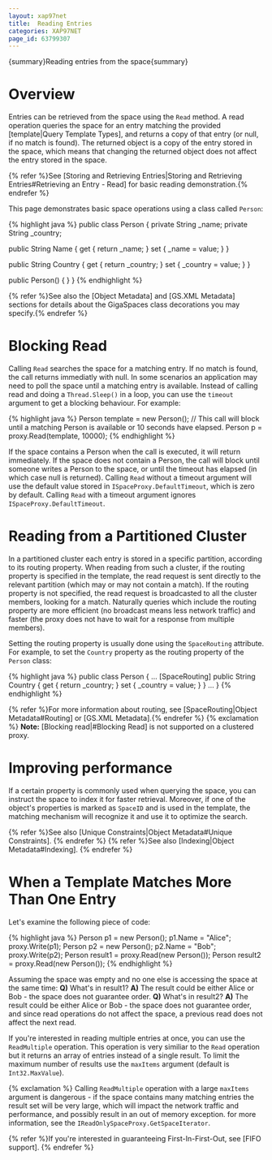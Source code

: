 ```yaml
---
layout: xap97net
title:  Reading Entries
categories: XAP97NET
page_id: 63799307
---
```


{summary}Reading entries from the space{summary}

# Overview

Entries can be retrieved from the space using the `Read` method. A read operation queries the space for an entry matching the provided [template|Query Template Types], and returns a copy of that entry (or null, if no match is found).
The returned object is a copy of the entry stored in the space, which means that changing the returned object does not affect the entry stored in the space.

{% refer %}See [Storing and Retrieving Entries|Storing and Retrieving Entries#Retrieving an Entry - Read] for basic reading demonstration.{% endrefer %}

This page demonstrates basic space operations using a class called `Person`:


{% highlight java %}
public class Person
{
   private String _name;
   private String _country;

   public String Name
   {
      get { return _name; }
      set { _name = value; }
   }

   public String Country
   {
      get { return _country; }
      set { _country = value; }
   }

   public Person()
   {
   }
}
{% endhighlight %}


{% refer %}See also the [Object Metadata] and [GS.XML Metadata] sections for details about the GigaSpaces class decorations you may specify.{% endrefer %}

# Blocking Read

Calling `Read` searches the space for a matching entry. If no match is found, the call returns immediatly with null.
In some scenarios an application may need to poll the space until a matching entry is available. Instead of calling read and doing a `Thread.Sleep()` in a loop, you can use the `timeout` argument to get a blocking behaviour. For example:

{% highlight java %}
Person template = new Person();
// This call will block until a matching Person is available or 10 seconds have elapsed.
Person p = proxy.Read(template, 10000);
{% endhighlight %}


If the space contains a Person when the call is executed, it will return immediately. If the space does not contain a Person, the call will block until someone writes a Person to the space, or until the timeout has elapsed (in which case null is returned).
Calling `Read` without a timeout argument will use the default value stored in `ISpaceProxy.DefaultTimeout`, which is zero by default.
Calling `Read` with a timeout argument ignores `ISpaceProxy.DefaultTimeout`.

# Reading from a Partitioned Cluster

In a partitioned cluster each entry is stored in a specific partition, according to its routing property. When reading from such a cluster, if the routing property is specified in the template, the read request is sent directly to the relevant partition (which may or may not contain a match). If the routing property is not specified, the read request is broadcasted to all the cluster members, looking for a match. Naturally queries which include the routing property are more efficient (no broadcast means less network traffic) and faster (the proxy does not have to wait for a response from multiple members).

Setting the routing property is usually done using the `SpaceRouting` attribute. For example, to set the `Country` property as the routing property of the `Person` class:

{% highlight java %}
public class Person
{
   ...
   [SpaceRouting]
   public String Country
   {
      get { return _country; }
      set { _country = value; }
   }
   ...
}
{% endhighlight %}


{% refer %}For more information about routing, see [SpaceRouting|Object Metadata#Routing] or [GS.XML Metadata].{% endrefer %}
{% exclamation %} **Note:** [Blocking read|#Blocking Read] is not supported on a clustered proxy.

# Improving performance

If a certain property is commonly used when querying the space, you can instruct the space to index it for faster retrieval. Moreover, if one of the object's properties is marked as `SpaceID` and is used in the template, the matching mechanism will recognize it and use it to optimize the search.

{% refer %}See also [Unique Constraints|Object Metadata#Unique Constraints]. {% endrefer %}
{% refer %}See also [Indexing|Object Metadata#Indexing]. {% endrefer %}

# When a Template Matches More Than One Entry

Let's examine the following piece of code:

{% highlight java %}
Person p1 = new Person();
p1.Name = "Alice";
proxy.Write(p1);
Person p2 = new Person();
p2.Name = "Bob";
proxy.Write(p2);
Person result1 = proxy.Read(new Person());
Person result2 = proxy.Read(new Person());
{% endhighlight %}


Assuming the space was empty and no one else is accessing the space at the same time:
**Q)** What's in result1?
**A)** The result could be either Alice or Bob - the space does not guarantee order.
**Q)** What's in result2?
**A)** The result could be either Alice or Bob - the space does not guarantee order, and since read operations do not affect the space, a previous read does not affect the next read.

If you're interested in reading multiple entries at once, you can use the `ReadMultiple` operation. This operation is very similiar to the `Read` operation but it returns an array of entries instead of a single result. To limit the maximum number of results use the `maxItems` argument (default is `Int32.MaxValue`).

{% exclamation %} Calling `ReadMultiple` operation with a large `maxItems` argument is dangerous - if the space contains many matching entries the result set will be very large, which will impact the network traffic and performance, and possibly result in an out of memory exception. for more information, see the `IReadOnlySpaceProxy.GetSpaceIterator`.

{% refer %}If you're interested in guaranteeing First-In-First-Out, see [FIFO support]. {% endrefer %}
